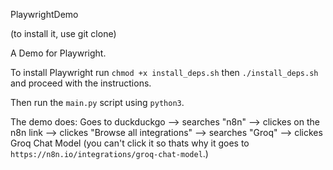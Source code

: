 PlaywrightDemo

(to install it, use git clone)

A Demo for Playwright.

To install Playwright run `chmod +x install_deps.sh` then `./install_deps.sh` and proceed with the instructions.

Then run the `main.py` script using `python3`.

The demo does: Goes to duckduckgo --> searches "n8n" --> clickes on the n8n link --> clickes "Browse all integrations" --> searches "Groq" --> clickes Groq Chat Model (you can't click it so thats why it goes to `https://n8n.io/integrations/groq-chat-model`.)
